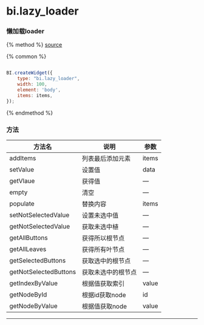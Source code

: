 # bi.lazy_loader

### 懒加载loader

{% method %}
[source](https://jsfiddle.net/fineui/n710yphc/)

{% common %}
```javascript

BI.createWidget({
    type: "bi.lazy_loader",
    width: 100,
    element: 'body',
    items: items,
});

```

{% endmethod %}



### 方法

| 方法名                   | 说明         | 参数    |
| --------------------- | ---------- | ----- |
| addItems              | 列表最后添加元素   | items |
| setValue              | 设置值        | data  |
| getVlaue              | 获得值        | —     |
| empty                 | 清空         | —     |
| populate              | 替换内容       | items |
| setNotSelectedValue   | 设置未选中值     | —     |
| getNotSelectedValue   | 获取未选中植     | —     |
| getAllButtons         | 获得所以根节点    | —     |
| getAllLeaves          | 获得所有叶节点    | —     |
| getSelectedButtons    | 获取选中的根节点   | —     |
| getNotSelectedButtons | 获取未选中的根节点  | —     |
| getIndexByValue       | 根据值获取索引    | value |
| getNodeById           | 根据id获取node | id    |
| getNodeByValue        | 根据值获取node  | value |

------